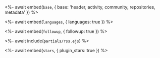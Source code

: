 <%- await embed(`base`, { base: 'header, activity, community, repositories, metadata' }) %>

<%- await embed(`languages`, { languages: true }) %>

<%- await embed(`followup`, { followup: true }) %>

<%- await include(`partials/rss.ejs`) %>

<%- await embed(`stars`, { plugin_stars: true }) %>
